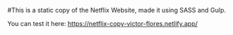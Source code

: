 #This is a static copy of the Netflix Website, made it using SASS and Gulp.

You can test it here: https://netflix-copy-victor-flores.netlify.app/